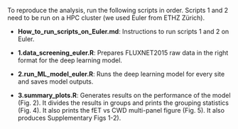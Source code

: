 To reproduce the analysis, run the following scripts in order. Scripts 1 and 2 need to be run on a HPC cluster (we used Euler from ETHZ Zürich).

* **How_to_run_scripts_on_Euler.md**: Instructions to run scripts 1 and 2 on Euler.

* **1.data_screening_euler.R**: Prepares FLUXNET2015 raw data in the right format for the deep learning model.

* **2.run_ML_model_euler.R**: Runs the deep learning model for every site and saves model outputs.

* **3.summary_plots.R**: Generates results on the performance of the model (Fig. 2). It divides the results in groups and prints the grouping statistics (Fig. 4). It also prints the fET vs CWD multi-panel figure (Fig. 5). It also produces Supplementary Figs 1-2).
